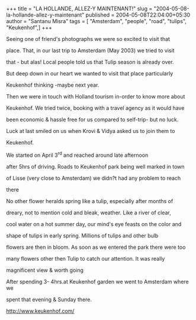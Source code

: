 +++
title = "LA HOLLANDE, ALLEZ-Y MAINTENANT!"
slug = "2004-05-08-la-hollande-allez-y-maintenant"
published = 2004-05-08T22:04:00+05:30
author = "Santanu Misra"
tags = [ "Amsterdam", "people", "road", "tulips", "Keukenhof",]
+++




Seeing one of friend's photographs we were so excited to visit that

place. That, in our last trip to Amsterdam (May 2003) we tried to visit

that - but alas! Local people told us that Tulip season is already over.

But deep down in our heart we wanted to visit that place particularly

Keukenhof thinking -maybe next year.



Then we were in touch with Holland tourism in-order to know more about

Keukenhof. We tried twice, booking with a travel agency as it would have

been economic & hassle free for us compared to self-trip- but no luck.

Luck at last smiled on us when Krovi & Vidya asked us to join them to

Keukenhof.



We started on April 3<sup>rd</sup> and reached around late afternoon

after 5hrs of driving. Roads to Keukenhof park being well marked in town

of Lisse (very close to Amsterdam) we didn?t had any problem to reach

there



No other flower heralds spring like a tulip, especially after months of

dreary, not to mention cold and bleak, weather. Like a river of clear,

cool water on a hot summer day, our mind's eye feasts on the color and

shape of tulips in early spring. Millions of tulips and other bulb

flowers are then in bloom. As soon as we entered the park there were too

many flowers other then Tulip to catch our attention. It was really

magnificent view & worth going



After spending 3- 4hrs.at Keukenhof garden we went to Amsterdam where we

spent that evening & Sunday there.



<http://www.keukenhof.com/>
